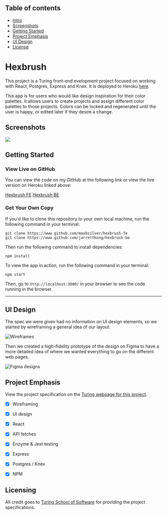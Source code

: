 

## Table of contents
* [Intro](#MovieTrackr-App)
* [Screenshots](#Screenshots)
* [Getting Started](#Getting-Started)
* [Project Emphasis](#Project-Emphasis)
* [UI Design](#UI-Design)
* [License](#License)


# Hexbrush

This project is a Turing front-end evelopment project focused on working with React, Postgres, Express and Knex. It is deployed to Heroku [here](https://hexbrush-fe.herokuapp.com/).

This app is for users who would like design inspiration for their color palettes. It allows users to create projects and assign different color palettes to those projects. Colors can be locked and regenerated until the user is happy, or edited later if they desire a change.


## Screenshots

![](https://i.imgur.com/Zw5beKy.png)

## Getting Started

### View Live on GitHub

You can view the code on my GitHub at the following link or view the live version on Heroku linked above:

<a href="https://www.github.com/maxbsilver/hexbrush-fe">Hexbrush FE</a>
<a href="https://www.github.com/jarrettkong/hexbrush-be">Hexbrush BE</a>

### Get Your Own Copy

If you'd like to clone this repository to your own local machine, run the following command in your terminal:

```shell
git clone https://www.github.com/maxbsilver/hexbrush-fe
git clone https://www.github.com/jarrettkong/hexbrush-be
```

Then run the following command to install dependencies:

```shell
npm install
```

To view the app in action, run the following command in your terminal:

```bash
npm start
```

Then, go to `http://localhost:3000/` in your browser to see the code running in the browser.

---

## UI Design

The spec we were given had no information on UI design elements, so we started by wireframing a general idea of our layout.  

![Wireframes](/src/screenshots/6.png)

Then we created a high-fidelity prototype of the design on Figma to have a more detailed idea of where we wanted everything to go on the different web pages.

![Figma designs](/src/screenshots/7.png)


## Project Emphasis

View the project specification on the <a href="http://frontend.turing.io/projects/movie-tracker.html">Turing webpage for this project</a>.

- [x] Wireframing
- [x] UI design
- [x] React
- [x] API fetches
- [x] Enzyme & Jest testing
- [x] Express
- [x] Postgres / Knex
- [x] NPM


## Licensing

All credit goes to <a href="turing.io">Turing School of Software</a> for providing the project specifications.
